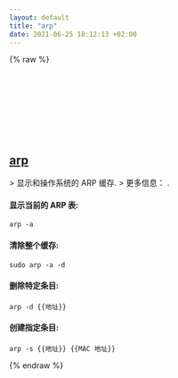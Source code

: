 ```yaml
---
layout: default
title: "arp"
date: 2021-06-25 18:12:13 +02:00
---
```

{% raw %}
<h2 id="arp">
  <a href="/zh/common/arp.html">arp</a> <a href="#arp"><svg class="icon">
    <use href="/assets/images/unicode_sprite.svg#link" />
  </svg></a>
</h2>
> 显示和操作系统的 ARP 缓存.
> 更多信息： <https://manned.org/arp>.

#### 显示当前的 ARP 表:
```shell
arp -a
```
#### 清除整个缓存:
```shell
sudo arp -a -d
```
#### 删除特定条目:
```shell
arp -d {{地址}}
```
#### 创建指定条目:
```shell
arp -s {{地址}} {{MAC 地址}}
```
{% endraw %}
